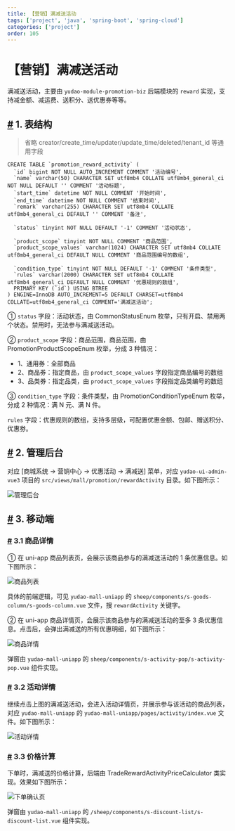 ```yaml
---
title: 【营销】满减送活动
tags: ['project', 'java', 'spring-boot', 'spring-cloud']
categories: ['project']
order: 105
---
```

# 【营销】满减送活动

满减送活动，主要由 `yudao-module-promotion-biz` 后端模块的 `reward` 实现，支持减金额、减运费、送积分、送优惠券等等。

 ## [#](#_1-表结构) 1. 表结构

 
> 省略 creator/create\_time/updater/update\_time/deleted/tenant\_id 等通用字段

 
```
CREATE TABLE `promotion_reward_activity` (
  `id` bigint NOT NULL AUTO_INCREMENT COMMENT '活动编号',
  `name` varchar(50) CHARACTER SET utf8mb4 COLLATE utf8mb4_general_ci NOT NULL DEFAULT '' COMMENT '活动标题',
  `start_time` datetime NOT NULL COMMENT '开始时间',
  `end_time` datetime NOT NULL COMMENT '结束时间',
  `remark` varchar(255) CHARACTER SET utf8mb4 COLLATE utf8mb4_general_ci DEFAULT '' COMMENT '备注',
  
  `status` tinyint NOT NULL DEFAULT '-1' COMMENT '活动状态',
  
  `product_scope` tinyint NOT NULL COMMENT '商品范围',
  `product_scope_values` varchar(1024) CHARACTER SET utf8mb4 COLLATE utf8mb4_general_ci DEFAULT NULL COMMENT '商品范围编号的数组',
  
  `condition_type` tinyint NOT NULL DEFAULT '-1' COMMENT '条件类型',
  `rules` varchar(2000) CHARACTER SET utf8mb4 COLLATE utf8mb4_general_ci DEFAULT NULL COMMENT '优惠规则的数组',
  PRIMARY KEY (`id`) USING BTREE
) ENGINE=InnoDB AUTO_INCREMENT=5 DEFAULT CHARSET=utf8mb4 COLLATE=utf8mb4_general_ci COMMENT='满减送活动';

```
① `status` 字段：活动状态，由 CommonStatusEnum 枚举，只有开启、禁用两个状态。禁用时，无法参与满减送活动。

 ② `product_scope` 字段：商品范围，商品范围，由 PromotionProductScopeEnum 枚举，分成 3 种情况：

 * 1、通用券：全部商品
* 2、商品券：指定商品，由 `product_scope_values` 字段指定商品编号的数组
* 3、品类券：指定品类，由 `product_scope_values` 字段指定品类编号的数组

 ③ `condition_type` 字段：条件类型，由 PromotionConditionTypeEnum 枚举，分成 2 种情况：满 N 元、满 N 件。

 `rules` 字段：优惠规则的数组，支持多层级，可配置优惠金额、包邮、赠送积分、优惠劵。

 ## [#](#_2-管理后台) 2. 管理后台

 对应 [商城系统 -> 营销中心 -> 优惠活动 -> 满减送] 菜单，对应 `yudao-ui-admin-vue3` 项目的 `src/views/mall/promotion/rewardActivity` 目录。如下图所示：

 ![管理后台](https://doc.iocoder.cn/img/%E5%95%86%E5%9F%8E%E6%89%8B%E5%86%8C/%E6%BB%A1%E5%87%8F%E9%80%81%E6%B4%BB%E5%8A%A8/%E7%AE%A1%E7%90%86%E5%90%8E%E5%8F%B0.png)

 ## [#](#_3-移动端) 3. 移动端

 ### [#](#_3-1-商品详情) 3.1 商品详情

 ① 在 uni-app 商品列表页，会展示该商品参与的满减送活动的 1 条优惠信息。如下图所示：

 ![商品列表](https://doc.iocoder.cn/img/%E5%95%86%E5%9F%8E%E6%89%8B%E5%86%8C/%E6%BB%A1%E5%87%8F%E9%80%81%E6%B4%BB%E5%8A%A8/%E5%95%86%E5%93%81%E5%88%97%E8%A1%A8.png)

 具体的前端逻辑，可见 `yudao-mall-uniapp` 的 `sheep/components/s-goods-column/s-goods-column.vue` 文件，搜 `rewardActivity` 关键字。

 ② 在 uni-app 商品详情页，会展示该商品参与的满减送活动的至多 3 条优惠信息。点击后，会弹出满减送的所有优惠明细，如下图所示：

 ![商品详情](https://doc.iocoder.cn/img/%E5%95%86%E5%9F%8E%E6%89%8B%E5%86%8C/%E6%BB%A1%E5%87%8F%E9%80%81%E6%B4%BB%E5%8A%A8/%E5%95%86%E5%93%81%E8%AF%A6%E6%83%85.png)

 弹窗由 `yudao-mall-uniapp` 的 `sheep/components/s-activity-pop/s-activity-pop.vue` 组件实现。

 ### [#](#_3-2-活动详情) 3.2 活动详情

 继续点击上图的满减送活动，会进入活动详情页，并展示参与该活动的商品列表，对应 `yudao-mall-uniapp` 的 `yudao-mall-uniapp/pages/activity/index.vue` 文件。如下图所示：

 ![活动详情](https://doc.iocoder.cn/img/%E5%95%86%E5%9F%8E%E6%89%8B%E5%86%8C/%E6%BB%A1%E5%87%8F%E9%80%81%E6%B4%BB%E5%8A%A8/%E6%B4%BB%E5%8A%A8%E8%AF%A6%E6%83%85.png)

 ### [#](#_3-3-价格计算) 3.3 价格计算

 下单时，满减送的价格计算，后端由 TradeRewardActivityPriceCalculator 类实现。效果如下图所示：

 ![下单确认页](https://doc.iocoder.cn/img/%E5%95%86%E5%9F%8E%E6%89%8B%E5%86%8C/%E6%BB%A1%E5%87%8F%E9%80%81%E6%B4%BB%E5%8A%A8/%E4%B8%8B%E5%8D%95%E7%A1%AE%E8%AE%A4%E9%A1%B5.png)

 弹窗由 `yudao-mall-uniapp` 的 `/sheep/components/s-discount-list/s-discount-list.vue` 组件实现。

